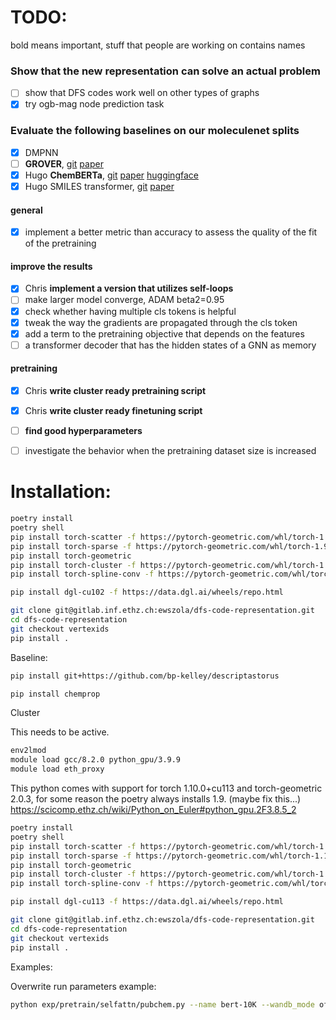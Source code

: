 # TODO: 
bold means important, stuff that people are working on contains names

### Show that the new representation can solve an actual problem
- [ ] show that DFS codes work well on other types of graphs 
- [x] try ogb-mag node prediction task 

### Evaluate the following baselines on our moleculenet splits
- [x] DMPNN
- [ ] **GROVER**, [git](https://github.com/tencent-ailab/grover) [paper](https://arxiv.org/abs/2007.02835)
- [x] Hugo **ChemBERTa**, [git](https://github.com/seyonechithrananda/bert-loves-chemistry) [paper](https://arxiv.org/abs/2010.09885) [huggingface](https://huggingface.co/seyonec/ChemBERTa-zinc-base-v1)
- [x] Hugo SMILES transformer, [git](https://github.com/DSPsleeporg/smiles-transformer) [paper](https://arxiv.org/abs/1911.04738)

#### general 
- [x] implement a better metric than accuracy to assess the quality of the fit of the pretraining 
#### improve the results
- [x] Chris **implement a version that utilizes self-loops**
- [ ] make larger model converge, ADAM beta2=0.95
- [x] check whether having multiple cls tokens is helpful
- [x] tweak the way the gradients are propagated through the cls token 
- [x] add a term to the pretraining objective that depends on the features  
- [ ] a transformer decoder that has the hidden states of a GNN as memory
#### pretraining 
- [x] Chris **write cluster ready pretraining script**
- [x] Chris **write cluster ready finetuning script** 
- [ ] **find good hyperparameters**  
- [ ] investigate the behavior when the pretraining dataset size is increased


# Installation:

```bash
poetry install
poetry shell
pip install torch-scatter -f https://pytorch-geometric.com/whl/torch-1.9.0+cu102.html
pip install torch-sparse -f https://pytorch-geometric.com/whl/torch-1.9.0+cu102.html
pip install torch-geometric
pip install torch-cluster -f https://pytorch-geometric.com/whl/torch-1.9.0+cu102.html
pip install torch-spline-conv -f https://pytorch-geometric.com/whl/torch-1.9.0+cu102.html

pip install dgl-cu102 -f https://data.dgl.ai/wheels/repo.html

git clone git@gitlab.inf.ethz.ch:ewszola/dfs-code-representation.git
cd dfs-code-representation
git checkout vertexids
pip install . 
```

Baseline:

```bash
pip install git+https://github.com/bp-kelley/descriptastorus

pip install chemprop
```

Cluster 

This needs to be active.
```bash
env2lmod
module load gcc/8.2.0 python_gpu/3.9.9
module load eth_proxy
```
This python comes with support for torch 1.10.0+cu113 and torch-geometric 2.0.3, for some reason the poetry always installs 1.9. (maybe fix this...)
https://scicomp.ethz.ch/wiki/Python_on_Euler#python_gpu.2F3.8.5_2
```bash
poetry install
poetry shell
pip install torch-scatter -f https://pytorch-geometric.com/whl/torch-1.10.2+cu113.html
pip install torch-sparse -f https://pytorch-geometric.com/whl/torch-1.10.2+cu113.html
pip install torch-geometric
pip install torch-cluster -f https://pytorch-geometric.com/whl/torch-1.10.2+cu113.html
pip install torch-spline-conv -f https://pytorch-geometric.com/whl/torch-1.10.2+cu113.html

pip install dgl-cu113 -f https://data.dgl.ai/wheels/repo.html

git clone git@gitlab.inf.ethz.ch:ewszola/dfs-code-representation.git
cd dfs-code-representation
git checkout vertexids
pip install . 
```

Examples:

Overwrite run parameters example:

```bash
python exp/pretrain/selfattn/pubchem.py --name bert-10K --wandb_mode offline --overwrite '{"training" : {"n_epochs" : 1}, "data" : {"n_iter_per_split" : 2}}'
```
